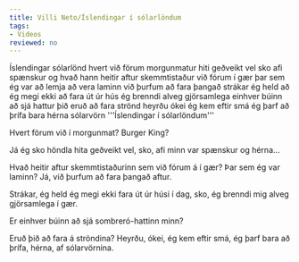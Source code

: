 ```yaml
---
title: Villi Neto/Íslendingar í sólarlöndum
tags:
- Videos
reviewed: no
---
```

<vocabulary>
Íslendingar
sólarlönd
hvert
við förum
morgunmatur
hiti
geðveikt
vel
sko
afi
spænskur
og
hvað
hann heitir
aftur
skemmtistaður
við fórum
í gær
þar
sem
ég var
að lemja
að vera laminn
við þurfum
að fara
þangað
strákar
ég held að ég megi
ekki
að fara
út úr
hús
ég brenndi
alveg
gjörsamlega
einhver
búinn
að sjá
hattur
þið eruð
að fara
strönd
heyrðu
ókei
ég kem
eftir
smá
ég þarf
að þrífa
bara
hérna
sólarvörn
</vocabulary>
<Instagram
file="Villi Neto – Íslendingar í sólarlöndum.mp4"
url="https://www.instagram.com/p/Bxh97plgX94/"
user_image="VilliNeto.jpg"
user_name="Villi Neto"
user_handle="villineto"
audio="07-solarlond.mp3">
'''Íslendingar í sólarlöndum'''

Hvert förum við í morgunmat? Burger King?

Já ég sko höndla hita geðveikt vel, sko, afi minn var spænskur og hérna...

Hvað heitir aftur skemmtistaðurinn sem við fórum á í gær? Þar sem ég var laminn? Já, við þurfum að fara þangað aftur.

Strákar, ég held ég megi ekki fara út úr húsi í dag, sko, ég brenndi mig alveg gjörsamlega í gær.

Er einhver búinn að sjá sombreró-hattinn minn?

Eruð þið að fara á ströndina? Heyrðu, ókei, ég kem eftir smá, ég þarf bara að þrífa, hérna, af sólarvörnina.

<div class="video-explanation" data-translate="no">

</div></Instagram>
